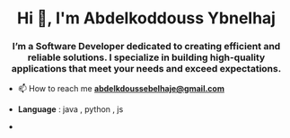 <h1 align="center">Hi 👋, I'm Abdelkoddouss Ybnelhaj</h1>
<h3 align="center">I’m a Software Developer dedicated to creating efficient and reliable solutions. I specialize in building high-quality applications that meet your needs and exceed expectations.</h3>


- 📫 How to reach me **abdelkdoussebelhaje@gmail.com**

- **Language** : java , python , js
-  
